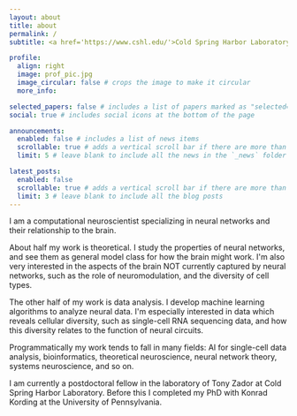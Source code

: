 ```yaml
---
layout: about
title: about
permalink: /
subtitle: <a href='https://www.cshl.edu/'>Cold Spring Harbor Laboratory</a>. 

profile:
  align: right
  image: prof_pic.jpg
  image_circular: false # crops the image to make it circular
  more_info: 

selected_papers: false # includes a list of papers marked as "selected={true}"
social: true # includes social icons at the bottom of the page

announcements:
  enabled: false # includes a list of news items
  scrollable: true # adds a vertical scroll bar if there are more than 3 news items
  limit: 5 # leave blank to include all the news in the `_news` folder

latest_posts:
  enabled: false
  scrollable: true # adds a vertical scroll bar if there are more than 3 new posts items
  limit: 3 # leave blank to include all the blog posts
---
```


I am a computational neuroscientist specializing in neural networks and their relationship to the brain. 

About half my work is theoretical. I study the properties of neural networks, and see them as general model class for how the brain might work. I'm also very interested in the aspects of the brain NOT currently captured by neural networks, such as the role of neuromodulation, and the diversity of cell types.

The other half of my work is data analysis. I develop machine learning algorithms to analyze neural data. I'm especially interested in data which reveals cellular diversity, such as single-cell RNA sequencing data, and how this diversity relates to the function of neural circuits. 

Programmatically my work tends to fall in many fields: AI for single-cell data analysis, bioinformatics, theoretical neuroscience, neural network theory, systems neuroscience, and so on.

I am currently a postdoctoral fellow in the laboratory of Tony Zador at Cold Spring Harbor Laboratory. Before this I completed my PhD with Konrad Kording at the University of Pennsylvania.  